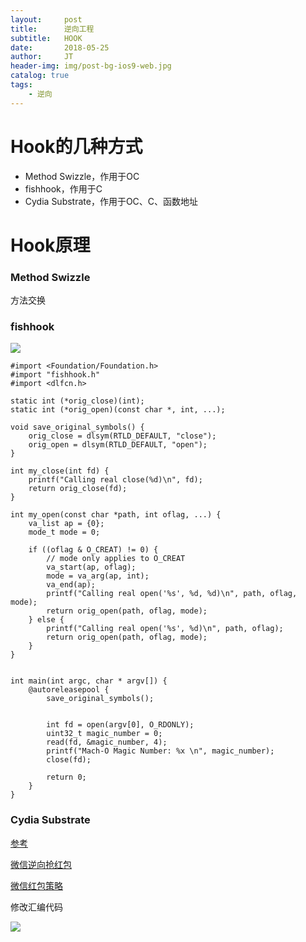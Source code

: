 ```yaml
---
layout:     post
title:      逆向工程
subtitle:   HOOK
date:       2018-05-25
author:     JT
header-img: img/post-bg-ios9-web.jpg
catalog: true
tags:
    - 逆向
---
```


# Hook的几种方式

* Method Swizzle，作用于OC
* fishhook，作用于C
* Cydia Substrate，作用于OC、C、函数地址

# Hook原理

### Method Swizzle

方法交换

### fishhook

![](https://wtj900.github.io/img/reverse/fishhook原理.png)

```
#import <Foundation/Foundation.h>
#import "fishhook.h"
#import <dlfcn.h>

static int (*orig_close)(int);
static int (*orig_open)(const char *, int, ...);

void save_original_symbols() {
    orig_close = dlsym(RTLD_DEFAULT, "close");
    orig_open = dlsym(RTLD_DEFAULT, "open");
}

int my_close(int fd) {
    printf("Calling real close(%d)\n", fd);
    return orig_close(fd);
}

int my_open(const char *path, int oflag, ...) {
    va_list ap = {0};
    mode_t mode = 0;
    
    if ((oflag & O_CREAT) != 0) {
        // mode only applies to O_CREAT
        va_start(ap, oflag);
        mode = va_arg(ap, int);
        va_end(ap);
        printf("Calling real open('%s', %d, %d)\n", path, oflag, mode);
        return orig_open(path, oflag, mode);
    } else {
        printf("Calling real open('%s', %d)\n", path, oflag);
        return orig_open(path, oflag, mode);
    }
}


int main(int argc, char * argv[]) {
    @autoreleasepool {
        save_original_symbols();
        
        
        int fd = open(argv[0], O_RDONLY);
        uint32_t magic_number = 0;
        read(fd, &magic_number, 4);
        printf("Mach-O Magic Number: %x \n", magic_number);
        close(fd);
        
        return 0;
    }
}
```

### Cydia Substrate

[参考](https://www.jianshu.com/p/8418ec52724c)

[微信逆向抢红包](https://www.jianshu.com/p/27135f6bf2f3)

[微信红包策略](https://www.jianshu.com/p/44851e0aff9f)

修改汇编代码

![](https://wtj900.github.io/img/reverse/Cydia_Substrate原理.png)